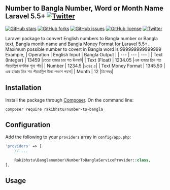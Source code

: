 ## Number to Bangla Number, Word or Month Name Laravel 5.5+ [![Twitter](https://img.shields.io/twitter/url?style=social&url=https%3A%2F%2Fgithub.com%2Frakibhstu%2Fnumber-to-bangla%2F)](https://twitter.com/intent/tweet?text=Wow:&url=https%3A%2F%2Fgithub.com%2Frakibhstu%2Fnumber-to-bangla%2F)

[![GitHub stars](https://img.shields.io/github/stars/rakibhstu/number-to-bangla)](https://github.com/rakibhstu/number-to-bangla/stargazers)
[![GitHub forks](https://img.shields.io/github/forks/rakibhstu/number-to-bangla)](https://github.com/rakibhstu/number-to-bangla/network)
[![GitHub issues](https://img.shields.io/github/issues/rakibhstu/number-to-bangla)](https://github.com/rakibhstu/number-to-bangla/issues)
[![GitHub license](https://img.shields.io/github/license/rakibhstu/number-to-bangla)](https://github.com/rakibhstu/number-to-bangla/blob/master/LICENSE)
[![Twitter](https://img.shields.io/twitter/url?style=social&url=https%3A%2F%2Fpackagist.org%2Fpackages%2Frakibhstu%2Fnumber-to-bangla)](https://twitter.com/intent/tweet?text=Wow:&url=https%3A%2F%2Fpackagist.org%2Fpackages%2Frakibhstu%2Fnumber-to-bangla)

Laravel package to convert English numbers to Bangla number or Bangla text, Bangla month name and Bangla Money Format for Laravel 5.5+. Maximum possible number to covert in Bangla word is 999999999999999
Example,
| Operation | English Input | Bangla Output |
| --- | --- | --- |
| Text (Integer) | 13459 |তেরো হাজার চার শত ঊনষাট|
| Text (Float) | 1234.05 |এক হাজার তিন শত পঁয়তাল্লিশ দশমিক শূন্য পাঁচ|
| Number | 1234.5 |১৩৪৫.৫|
| Text Money Format | 1345.50 |এক হাজার তিন শত পঁয়তাল্লিশ টাকা পঞ্চাশ পয়সা|
| Month | 12 |ডিসেম্বর|


## Installation

Install the package through [Composer](http://getcomposer.org).
On the command line:

```
composer require rakibhstu/number-to-bangla
```

## Configuration

Add the following to your `providers` array in `config/app.php`:

```php
'providers' => [
    // ...

    Rakibhstu\Banglanumber\NumberToBanglaServiceProvider::class,
],
```

## Usage

